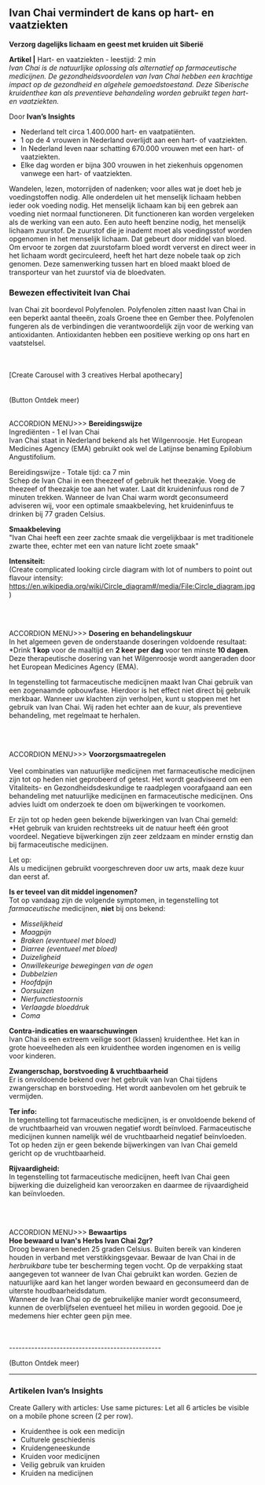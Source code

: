## Ivan Chai vermindert de kans op hart- en vaatziekten

**Verzorg dagelijks lichaam en geest met kruiden uit Siberië**

**Artikel |** Hart- en vaatziekten - leestijd: 2 min <br>
_Ivan Chai is de natuurlijke oplossing als alternatief op farmaceutische medicijnen. De gezondheidsvoordelen van Ivan Chai hebben een krachtige impact op de gezondheid en algehele gemoedstoestand. Deze Siberische kruidenthee kan als preventieve behandeling worden gebruikt tegen hart- en vaatziekten._
 
Door **Ivan’s Insights**
 

* Nederland telt circa 1.400.000 hart- en vaatpatiënten.
* 1 op de 4 vrouwen in Nederland overlijdt aan een hart- of vaatziekten.
* In Nederland leven naar schatting 670.000 vrouwen met een hart- of vaatziekten.
* Elke dag worden er bijna 300 vrouwen in het ziekenhuis opgenomen vanwege een hart- of vaatziekten.

Wandelen, lezen, motorrijden of nadenken; voor alles wat je doet heb je voedingstoffen nodig. Alle onderdelen uit het menselijk lichaam hebben ieder ook voeding nodig. Het menselijk lichaam kan bij een gebrek aan voeding niet normaal functioneren. Dit functioneren kan worden vergeleken als de werking van een auto. Een auto heeft benzine nodig, het menselijk lichaam zuurstof. De zuurstof die je inademt moet als voedingsstof worden opgenomen in het menselijk lichaam. Dat gebeurt door middel van bloed. Om ervoor te zorgen dat zuurstofarm bloed wordt ververst en direct weer in het lichaam wordt gecirculeerd, heeft het hart deze nobele taak op zich genomen. Deze samenwerking tussen hart en bloed maakt bloed de transporteur van het zuurstof via de bloedvaten.


### Bewezen effectiviteit Ivan Chai 
Ivan Chai zit boordevol Polyfenolen. Polyfenolen zitten naast Ivan Chai in een beperkt aantal theeën, zoals Groene thee en Gember thee. Polyfenolen fungeren als de verbindingen die verantwoordelijk zijn voor de werking van antioxidanten. Antioxidanten hebben een positieve werking op ons hart en vaatstelsel.


 <br>
 <br>
[Create Carousel with 3 creatives Herbal apothecary]
 <br>
 <br>
 
 <br>
(Button Ontdek meer) 
 <br>
 <br>
 
ACCORDION MENU>>>
**Bereidingswijze** <br>
Ingrediënten - 1 el Ivan Chai <br> 
Ivan Chai staat in Nederland bekend als het Wilgenroosje. Het European Medicines Agency (EMA) gebruikt ook wel de Latijnse benaming Epilobium Angustifolium. 
 
Bereidingswijze - Totale tijd: ca 7 min <br> 
Schep de Ivan Chai in een theezeef of gebruik het theezakje. Voeg de theezeef of theezakje toe aan het water. Laat dit kruideninfuus rond de 7 minuten trekken. Wanneer de Ivan Chai warm wordt geconsumeerd adviseren wij, voor een optimale smaakbeleving, het kruideninfuus te drinken bij 77 graden Celsius. 
 
**Smaakbeleving** <br>
"Ivan Chai heeft een zeer zachte smaak die vergelijkbaar is met traditionele zwarte thee, echter met een van nature licht zoete smaak"
 
**Intensiteit:** <br>
(Create complicated looking circle diagram with lot of numbers to point out flavour intensity: https://en.wikipedia.org/wiki/Circle_diagram#/media/File:Circle_diagram.jpg)
 
 <br>
 <br>
 
ACCORDION MENU>>>
**Dosering en behandelingskuur** <br> 
In het algemeen geven de onderstaande doseringen voldoende resultaat:
*Drink **1 kop** voor de maaltijd en **2 keer per dag** voor ten minste **10 dagen**. <br> 
Deze therapeutische dosering van het Wilgenroosje wordt aangeraden door het European Medicines Agency (EMA). 
 
In tegenstelling tot farmaceutische medicijnen maakt Ivan Chai gebruik van een zogenaamde opbouwfase. Hierdoor is het effect niet direct bij gebruik merkbaar. Wanneer uw klachten zijn verholpen, kunt u stoppen met het gebruik van Ivan Chai. Wij raden het echter aan de kuur, als preventieve behandeling, met regelmaat te herhalen. 
 
 <br>
 <br>
 
ACCORDION MENU>>> 
**Voorzorgsmaatregelen** <br>  
Veel combinaties van natuurlijke medicijnen met farmaceutische medicijnen zijn tot op heden niet geprobeerd of getest. Het wordt geadviseerd om een Vitaliteits- en Gezondheidsdeskundige te raadplegen voorafgaand aan een behandeling met natuurlijke medicijnen en farmaceutische medicijnen. Ons advies luidt om onderzoek te doen om bijwerkingen te voorkomen. 
 
Er zijn tot op heden geen bekende bijwerkingen van Ivan Chai gemeld: <br>
*Het gebruik van kruiden rechtstreeks uit de natuur heeft één groot voordeel. Negatieve bijwerkingen zijn zeer zeldzaam en minder ernstig dan bij farmaceutische medicijnen.
 
Let op: <br>
Als u medicijnen gebruikt voorgeschreven door uw arts, maak deze kuur dan eerst af.
 
**Is er teveel van dit middel ingenomen?** <br>
Tot op vandaag zijn de volgende symptomen, in tegenstelling tot _farmaceutische_ medicijnen, **niet** bij ons bekend:
 
* _Misselijkheid_
* _Maagpijn_
* _Braken (eventueel met bloed)_
* _Diarree (eventueel met bloed)_
* _Duizeligheid_
* _Onwillekeurige bewegingen van de ogen_
* _Dubbelzien_
* _Hoofdpijn_
* _Oorsuizen_
* _Nierfunctiestoornis_
* _Verlaagde bloeddruk_
* _Coma_
 
**Contra-indicaties en waarschuwingen** <br>
Ivan Chai is een extreem veilige soort (klassen) kruidenthee. Het kan in grote hoeveelheden als een kruidenthee worden ingenomen en is veilig voor kinderen.
 
**Zwangerschap, borstvoeding & vruchtbaarheid** <br>
Er is onvoldoende bekend over het gebruik van Ivan Chai tijdens zwangerschap en borstvoeding. Het wordt aanbevolen om het gebruik te vermijden.
 
**Ter info:** <br>
In tegenstelling tot farmaceutische medicijnen, is er onvoldoende bekend of de vruchtbaarheid van vrouwen negatief wordt beïnvloed. Farmaceutische medicijnen kunnen namelijk wél de vruchtbaarheid negatief beïnvloeden. Tot op heden zijn er geen bekende bijwerkingen van Ivan Chai gemeld gericht op de vruchtbaarheid.
 
**Rijvaardigheid:** <br>
In tegenstelling tot farmaceutische medicijnen, heeft Ivan Chai geen bijwerking die duizeligheid kan veroorzaken en daarmee de rijvaardigheid kan beïnvloeden. 
 
 <br>
 <br>
 
ACCORDION MENU>>> 
**Bewaartips** <br> 
**Hoe bewaard u Ivan's Herbs Ivan Chai 2gr?** <br> 
Droog bewaren beneden 25 graden Celsius. Buiten bereik van kinderen houden in verband met verstikkingsgevaar. Bewaar de Ivan Chai in de _herbruikbare_ tube ter bescherming tegen vocht. Op de verpakking staat aangegeven tot wanneer de Ivan Chai gebruikt kan worden. Gezien de natuurlijke aard kan het langer worden bewaard en geconsumeerd dan de uiterste houdbaarheidsdatum. <br> 
Wanneer de Ivan Chai op de gebruikelijke manier wordt geconsumeerd, kunnen de overblijfselen eventueel het milieu in worden gegooid. Doe je medemens hier echter geen pijn mee. 
 
 <br>
 <br>
------------------------------------------------
 
(Button Ontdek meer) 
 
------------------------------------------------
 
### Artikelen Ivan’s Insights
 
Create Gallery with articles: Use same pictures: Let all 6 articles be visible on a mobile phone screen (2 per row). <br> 
* Kruidenthee is ook een medicijn
* Culturele geschiedenis 
* Kruidengeneeskunde
* Kruiden voor medicijnen
* Veilig gebruik van kruiden
* Kruiden na medicijnen
 
 
 
 
 



